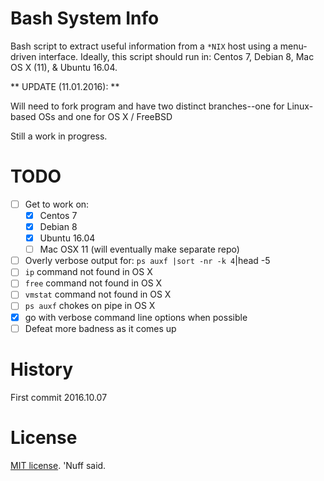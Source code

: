 # Bash System Info  

Bash script to extract useful information from a `*NIX` host using a menu-driven interface.
Ideally, this script should run in: Centos 7, Debian 8, Mac OS X (11), & Ubuntu 16.04. 

** UPDATE (11.01.2016): ** 

Will need to fork program and have two distinct branches--one for Linux-based OSs and one for OS X / FreeBSD

Still a work in progress.  

# TODO

- [ ] Get to work on: 
    - [x] Centos 7
    - [x] Debian 8
    - [x] Ubuntu 16.04
    - [ ] Mac OSX 11 (will eventually make separate repo)
- [ ] Overly verbose output for: `ps auxf |sort -nr -k 4`|head -5 
- [ ] `ip` command not found in OS X 
- [ ] `free` command not found in OS X
- [ ] `vmstat` command not found in OS X 
- [ ] `ps auxf` chokes on pipe in OS X  
- [x] go with verbose command line options when possible 
- [ ] Defeat more badness as it comes up

# History 

First commit 2016.10.07

# License 

[MIT license](https://opensource.org/licenses/MIT). 'Nuff said. 
